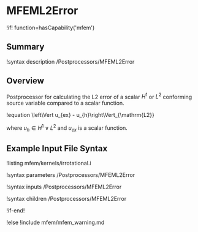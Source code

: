 # MFEML2Error

!if! function=hasCapability('mfem')

## Summary

!syntax description /Postprocessors/MFEML2Error

## Overview

Postprocessor for calculating the L2 error of a scalar $H^1$ or $L^2$
conforming source variable compared to a scalar function.

!equation
\left\Vert u_{ex} - u_{h}\right\Vert_{\mathrm{L2}}

where $u_{h} \in H^1 \lor L^2$ and $u_{ex}$ is a scalar function.

## Example Input File Syntax

!listing mfem/kernels/irrotational.i

!syntax parameters /Postprocessors/MFEML2Error

!syntax inputs /Postprocessors/MFEML2Error

!syntax children /Postprocessors/MFEML2Error

!if-end!

!else
!include mfem/mfem_warning.md
